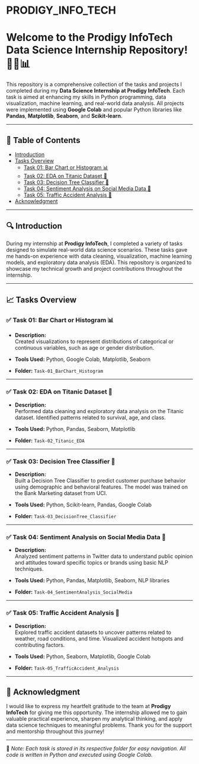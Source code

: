 # PRODIGY_INFO_TECH
# Welcome to the Prodigy InfoTech Data Science Internship Repository! 👩‍💻📊

This repository is a comprehensive collection of the tasks and projects I completed during my **Data Science Internship at Prodigy InfoTech**. Each task is aimed at enhancing my skills in Python programming, data visualization, machine learning, and real-world data analysis. All projects were implemented using **Google Colab** and popular Python libraries like **Pandas**, **Matplotlib**, **Seaborn**, and **Scikit-learn**.

---

## 📂 Table of Contents

- [Introduction](#introduction)
- [Tasks Overview](#tasks-overview)
  - [Task 01: Bar Chart or Histogram 📊](#task-01-bar-chart-or-histogram-)
  - [Task 02: EDA on Titanic Dataset 🚢](#task-02-eda-on-titanic-dataset-)
  - [Task 03: Decision Tree Classifier 🌳](#task-03-decision-tree-classifier-)
  - [Task 04: Sentiment Analysis on Social Media Data 💬](#task-04-sentiment-analysis-on-social-media-data-)
  - [Task 05: Traffic Accident Analysis 🚧](#task-05-traffic-accident-analysis-)
- [Acknowledgment](#acknowledgment)

---

## 🔍 Introduction

During my internship at **Prodigy InfoTech**, I completed a variety of tasks designed to simulate real-world data science scenarios. These tasks gave me hands-on experience with data cleaning, visualization, machine learning models, and exploratory data analysis (EDA). This repository is organized to showcase my technical growth and project contributions throughout the internship.

---

## 📈 Tasks Overview

### ✅ Task 01: Bar Chart or Histogram 📊

- **Description:**  
  Created visualizations to represent distributions of categorical or continuous variables, such as age or gender distribution.

- **Tools Used:** Python, Google Colab, Matplotlib, Seaborn  
- **Folder:** `Task-01_BarChart_Histogram`

---

### ✅ Task 02: EDA on Titanic Dataset 🚢

- **Description:**  
  Performed data cleaning and exploratory data analysis on the Titanic dataset. Identified patterns related to survival, age, and class.

- **Tools Used:** Python, Pandas, Seaborn, Matplotlib  
- **Folder:** `Task-02_Titanic_EDA`

---

### ✅ Task 03: Decision Tree Classifier 🌳

- **Description:**  
  Built a Decision Tree Classifier to predict customer purchase behavior using demographic and behavioral features. The model was trained on the Bank Marketing dataset from UCI.

- **Tools Used:** Python, Scikit-learn, Pandas, Google Colab  
- **Folder:** `Task-03_DecisionTree_Classifier`

---

### ✅ Task 04: Sentiment Analysis on Social Media Data 💬

- **Description:**  
  Analyzed sentiment patterns in Twitter data to understand public opinion and attitudes toward specific topics or brands using basic NLP techniques.

- **Tools Used:** Python, Pandas, Matplotlib, Seaborn, NLP libraries  
- **Folder:** `Task-04_SentimentAnalysis_SocialMedia`

---

### ✅ Task 05: Traffic Accident Analysis 🚧

- **Description:**  
  Explored traffic accident datasets to uncover patterns related to weather, road conditions, and time. Visualized accident hotspots and contributing factors.

- **Tools Used:** Python, Seaborn, Matplotlib, Google Colab  
- **Folder:** `Task-05_TrafficAccident_Analysis`

---

## 🙏 Acknowledgment

I would like to express my heartfelt gratitude to the team at **Prodigy InfoTech** for giving me this opportunity. The internship allowed me to gain valuable practical experience, sharpen my analytical thinking, and apply data science techniques to meaningful problems. Thank you for the support and mentorship throughout this journey!

---

📌 *Note: Each task is stored in its respective folder for easy navigation. All code is written in Python and executed using Google Colab.*
